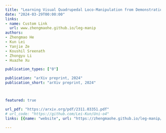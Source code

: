 ```yaml
---
title: "Learning Visual Quadrupedal Loco-Manipulation from Demonstrations"
date: "2024-03-29T00:00:00"
links:
- name: Custom Link
  url: www.zhengmaohe.github.io/leg-manip
authors:
- Zhengmao He
- Kun Lei
- Yanjie Ze
- Koushil Sreenath
- Zhongyu Li
- Huazhe Xu

publication_types: ["0"]

publication: "arXiv preprint, 2024"
publication_short: "arXiv preprint, 2024"



featured: true

url_pdf: "https://arxiv.org/pdf/2311.03351.pdf"
# url_code: "https://github.com/Lei-Kun/Uni-o4"
links: [{name: "website", url: "https://zhengmaohe.github.io/leg-manip/"}]

---
```

